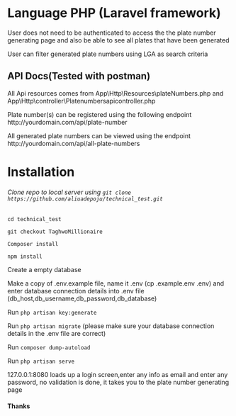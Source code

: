 <h1>Language PHP (Laravel framework)</h1>

<p>
    User does not need to be authenticated to access the the plate number generating page and also be able to see all plates that have been     generated
</p>

<p>User can filter generated plate numbers using LGA as search criteria</p>

<h2>API Docs(Tested with postman)</h2>

<p>All Api resources comes from App\Http\Resources\plateNumbers.php and App\Http\controller\Platenumbersapicontroller.php</p>

<p>Plate number(s) can be registered using the following endpoint http://yourdomain.com/api/plate-number</p>

<p>All generated plate numbers can be viewed using the endpoint http://yourdomain.com/api/all-plate-numbers</p>

<h1>Installation</h1>

<h6>Clone repo to local server using <code>git clone https://github.com/aliuadepoju/technical_test.git</code></h6>

<code>cd technical_test</code>

<code>git checkout TaghwoMillionaire</code>

<code>Composer install</code>

<code>npm install</code>

<p>Create a empty database</p>

<p>Make a copy of .env.example file, name it .env (cp .example.env .env) and enter database connection details into .env file (db_host,db_username,db_password,db_database)</p>

<p>Run <code>php artisan key:generate</code></p>

<p>Run <code>php artisan migrate</code>  (please make sure your database connection details in the .env file are correct)</p>

<p>Run <code>composer dump-autoload</code></p>

<p>Run <code>php artisan serve</code></p>

<p>127.0.0.1:8080 loads up a login screen,enter any info as email and enter any password, no validation is done, it takes you to the plate number generating page</p>

<h4>Thanks</h4>






